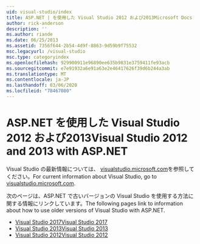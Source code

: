 ```yaml
---
uid: visual-studio/index
title: ASP.NET | を使用した Visual Studio 2012 および2013Microsoft Docs
author: rick-anderson
description: ''
ms.author: riande
ms.date: 06/25/2013
ms.assetid: 7356f644-2b54-4d9f-8863-9d59b9f75532
msc.legacyurl: /visual-studio
msc.type: categoryindex
ms.openlocfilehash: 929900911e96890ee635b9831e3759411fe93acb
ms.sourcegitcommit: e7e91932a6e91a63e2e46417626f39d6b244a3ab
ms.translationtype: MT
ms.contentlocale: ja-JP
ms.lasthandoff: 03/06/2020
ms.locfileid: "78467080"
---
```

# <a name="visual-studio-2012-and-2013-with-aspnet"></a><span data-ttu-id="0e76c-102">ASP.NET を使用した Visual Studio 2012 および2013</span><span class="sxs-lookup"><span data-stu-id="0e76c-102">Visual Studio 2012 and 2013 with ASP.NET</span></span>

<span data-ttu-id="0e76c-103">Visual Studio の最新情報については、 [visualstudio.microsoft.com](https://visualstudio.microsoft.com)を参照してください。</span><span class="sxs-lookup"><span data-stu-id="0e76c-103">For current information about Visual Studio, go to [visualstudio.microsoft.com](https://visualstudio.microsoft.com).</span></span>

<span data-ttu-id="0e76c-104">次のページは、ASP.NET で古いバージョンの Visual Studio を使用する方法に関する情報にリンクしています。</span><span class="sxs-lookup"><span data-stu-id="0e76c-104">The following pages link to information about how to use older versions of Visual Studio with ASP.NET.</span></span>

- [<span data-ttu-id="0e76c-105">Visual Studio 2017</span><span class="sxs-lookup"><span data-stu-id="0e76c-105">Visual Studio 2017</span></span>](overview/2017/index.md)
- [<span data-ttu-id="0e76c-106">Visual Studio 2013</span><span class="sxs-lookup"><span data-stu-id="0e76c-106">Visual Studio 2013</span></span>](overview/2013/index.md)
- [<span data-ttu-id="0e76c-107">Visual Studio 2012</span><span class="sxs-lookup"><span data-stu-id="0e76c-107">Visual Studio 2012</span></span>](overview/2012/index.md)
